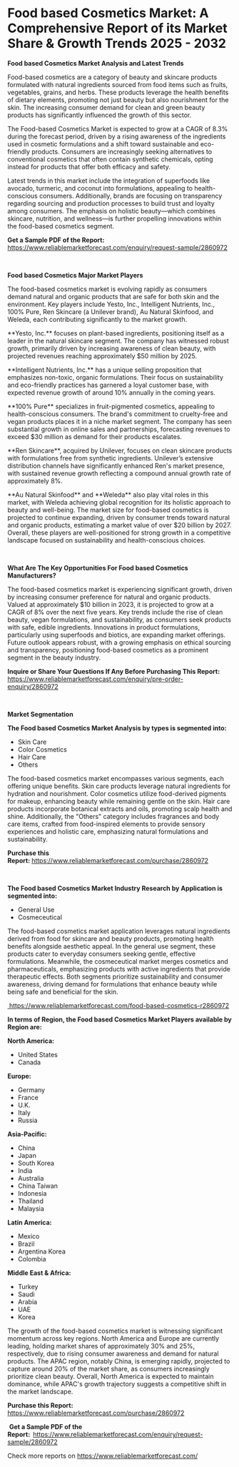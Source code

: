 <p><h1>Food based Cosmetics Market: A Comprehensive Report of its Market Share & Growth Trends 2025 - 2032</h1></p><p><strong>Food based Cosmetics Market Analysis and Latest Trends</strong></p>
<p><p>Food-based cosmetics are a category of beauty and skincare products formulated with natural ingredients sourced from food items such as fruits, vegetables, grains, and herbs. These products leverage the health benefits of dietary elements, promoting not just beauty but also nourishment for the skin. The increasing consumer demand for clean and green beauty products has significantly influenced the growth of this sector.</p><p>The Food-based Cosmetics Market is expected to grow at a CAGR of 8.3% during the forecast period, driven by a rising awareness of the ingredients used in cosmetic formulations and a shift toward sustainable and eco-friendly products. Consumers are increasingly seeking alternatives to conventional cosmetics that often contain synthetic chemicals, opting instead for products that offer both efficacy and safety.</p><p>Latest trends in this market include the integration of superfoods like avocado, turmeric, and coconut into formulations, appealing to health-conscious consumers. Additionally, brands are focusing on transparency regarding sourcing and production processes to build trust and loyalty among consumers. The emphasis on holistic beauty—which combines skincare, nutrition, and wellness—is further propelling innovations within the food-based cosmetics segment.</p></p>
<p><strong>Get a Sample PDF of the Report:&nbsp;</strong> <a href="https://www.reliablemarketforecast.com/enquiry/request-sample/2860972?utm_campaign=2308&utm_medium=2&utm_source=Github&utm_content=ia&utm_term=12032025&utm_id=food-based-cosmetics">https://www.reliablemarketforecast.com/enquiry/request-sample/2860972</a></p>
<p>&nbsp;</p>
<p><strong>Food based Cosmetics Major Market Players</strong></p>
<p><p>The food-based cosmetics market is evolving rapidly as consumers demand natural and organic products that are safe for both skin and the environment. Key players include Yesto, Inc., Intelligent Nutrients, Inc., 100% Pure, Ren Skincare (a Unilever brand), Au Natural Skinfood, and Weleda, each contributing significantly to the market growth.</p><p>**Yesto, Inc.** focuses on plant-based ingredients, positioning itself as a leader in the natural skincare segment. The company has witnessed robust growth, primarily driven by increasing awareness of clean beauty, with projected revenues reaching approximately $50 million by 2025.</p><p>**Intelligent Nutrients, Inc.** has a unique selling proposition that emphasizes non-toxic, organic formulations. Their focus on sustainability and eco-friendly practices has garnered a loyal customer base, with expected revenue growth of around 10% annually in the coming years.</p><p>**100% Pure** specializes in fruit-pigmented cosmetics, appealing to health-conscious consumers. The brand's commitment to cruelty-free and vegan products places it in a niche market segment. The company has seen substantial growth in online sales and partnerships, forecasting revenues to exceed $30 million as demand for their products escalates.</p><p>**Ren Skincare**, acquired by Unilever, focuses on clean skincare products with formulations free from synthetic ingredients. Unilever’s extensive distribution channels have significantly enhanced Ren's market presence, with sustained revenue growth reflecting a compound annual growth rate of approximately 8%.</p><p>**Au Natural Skinfood** and **Weleda** also play vital roles in this market, with Weleda achieving global recognition for its holistic approach to beauty and well-being. The market size for food-based cosmetics is projected to continue expanding, driven by consumer trends toward natural and organic products, estimating a market value of over $20 billion by 2027. Overall, these players are well-positioned for strong growth in a competitive landscape focused on sustainability and health-conscious choices.</p></p>
<p>&nbsp;</p>
<p><strong>What Are The Key Opportunities For Food based Cosmetics Manufacturers?</strong></p>
<p><p>The food-based cosmetics market is experiencing significant growth, driven by increasing consumer preference for natural and organic products. Valued at approximately $10 billion in 2023, it is projected to grow at a CAGR of 8% over the next five years. Key trends include the rise of clean beauty, vegan formulations, and sustainability, as consumers seek products with safe, edible ingredients. Innovations in product formulations, particularly using superfoods and biotics, are expanding market offerings. Future outlook appears robust, with a growing emphasis on ethical sourcing and transparency, positioning food-based cosmetics as a prominent segment in the beauty industry.</p></p>
<p><strong>Inquire or Share Your Questions If Any Before Purchasing This Report:</strong> <a href="https://www.reliablemarketforecast.com/enquiry/pre-order-enquiry/2860972?utm_campaign=2308&utm_medium=2&utm_source=Github&utm_content=ia&utm_term=12032025&utm_id=food-based-cosmetics">https://www.reliablemarketforecast.com/enquiry/pre-order-enquiry/2860972</a></p>
<p>&nbsp;</p>
<p><strong>Market Segmentation</strong></p>
<p><strong>The Food based Cosmetics Market Analysis by types is segmented into:</strong></p>
<p><ul><li>Skin Care</li><li>Color Cosmetics</li><li>Hair Care</li><li>Others</li></ul></p>
<p><p>The food-based cosmetics market encompasses various segments, each offering unique benefits. Skin care products leverage natural ingredients for hydration and nourishment. Color cosmetics utilize food-derived pigments for makeup, enhancing beauty while remaining gentle on the skin. Hair care products incorporate botanical extracts and oils, promoting scalp health and shine. Additionally, the "Others" category includes fragrances and body care items, crafted from food-inspired elements to provide sensory experiences and holistic care, emphasizing natural formulations and sustainability.</p></p>
<p><strong>Purchase this Report:&nbsp;</strong><a href="https://www.reliablemarketforecast.com/purchase/2860972?utm_campaign=2308&utm_medium=2&utm_source=Github&utm_content=ia&utm_term=12032025&utm_id=food-based-cosmetics">https://www.reliablemarketforecast.com/purchase/2860972</a></p>
<p>&nbsp;</p>
<p><strong>The Food based Cosmetics Market Industry Research by Application is segmented into:</strong></p>
<p><ul><li>General Use</li><li>Cosmeceutical</li></ul></p>
<p><p>The food-based cosmetics market application leverages natural ingredients derived from food for skincare and beauty products, promoting health benefits alongside aesthetic appeal. In the general use segment, these products cater to everyday consumers seeking gentle, effective formulations. Meanwhile, the cosmeceutical market merges cosmetics and pharmaceuticals, emphasizing products with active ingredients that provide therapeutic effects. Both segments prioritize sustainability and consumer awareness, driving demand for formulations that enhance beauty while being safe and beneficial for the skin.</p></p>
<p><a href="https://www.reliablemarketforecast.com/food-based-cosmetics-r2860972?utm_campaign=2308&utm_medium=2&utm_source=Github&utm_content=ia&utm_term=12032025&utm_id=food-based-cosmetics">&nbsp;https://www.reliablemarketforecast.com/food-based-cosmetics-r2860972</a></p>
<p><strong>In terms of Region, the Food based Cosmetics Market Players available by Region are:</strong></p>
<p>
    <p> <strong> North America: </strong>
        <ul>
            <li>United States</li>
            <li>Canada</li>
        </ul>
        </p> 
    <p> <strong> Europe: </strong>
        <ul>
            <li>Germany</li>
            <li>France</li>
            <li>U.K.</li>
            <li>Italy</li>
            <li>Russia</li>
        </ul>
        </p> 
    <p> <strong> Asia-Pacific: </strong>
        <ul>
            <li>China</li>
            <li>Japan</li>
            <li>South Korea</li>
            <li>India</li>
            <li>Australia</li>
            <li>China Taiwan</li>
            <li>Indonesia</li>
            <li>Thailand</li>
            <li>Malaysia</li>
        </ul>
        </p> 
    <p> <strong> Latin America: </strong>
        <ul>
            <li>Mexico</li>
            <li>Brazil</li>
            <li>Argentina Korea</li>
            <li>Colombia</li>
        </ul>
        </p> 
    <p> <strong> Middle East & Africa: </strong>
        <ul>
            <li>Turkey</li>
            <li>Saudi</li>
            <li>Arabia</li>
            <li>UAE</li>
            <li>Korea</li>
        </ul>
    </p>
    </p>
<p><p>The growth of the food-based cosmetics market is witnessing significant momentum across key regions. North America and Europe are currently leading, holding market shares of approximately 30% and 25%, respectively, due to rising consumer awareness and demand for natural products. The APAC region, notably China, is emerging rapidly, projected to capture around 20% of the market share, as consumers increasingly prioritize clean beauty. Overall, North America is expected to maintain dominance, while APAC's growth trajectory suggests a competitive shift in the market landscape.</p></p>
<p><strong>Purchase this Report: </strong><a href="https://www.reliablemarketforecast.com/purchase/2860972?utm_campaign=2308&utm_medium=2&utm_source=Github&utm_content=ia&utm_term=12032025&utm_id=food-based-cosmetics">https://www.reliablemarketforecast.com/purchase/2860972</a></p>
<p>&nbsp;<strong>Get a Sample PDF of the Report:&nbsp;&nbsp;</strong><a href="https://www.reliablemarketforecast.com/enquiry/request-sample/2860972?utm_campaign=2308&utm_medium=2&utm_source=Github&utm_content=ia&utm_term=12032025&utm_id=food-based-cosmetics">https://www.reliablemarketforecast.com/enquiry/request-sample/2860972</a></p>
<p><strong></strong></p>
<p>Check more reports on <a href="https://www.reliablemarketforecast.com/?utm_campaign=2308&utm_medium=2&utm_source=Github&utm_content=ia&utm_term=12032025&utm_id=food-based-cosmetics">https://www.reliablemarketforecast.com/</a></p>